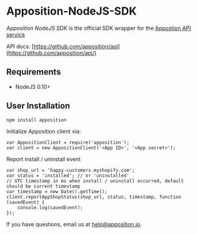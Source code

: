 Apposition-NodeJS-SDK
================

*Apposition NodeJS SDK* is the official SDK wrapper for the [Appostion API service](https://apposition.com)

API docs: [https://github.com/apposition/api](https://github.com/apposition/api/)

Requirements
------------

- NodeJS 0.10+

User Installation
-----------------

    npm install apposition
    
Initialize Apposition client via:

    var AppositionClient = require('apposition');
    var client = new AppositionClient('<App ID>', '<App secret>');

Report install / uninstall event

    var shop_url = 'happy-customers.myshopify.com';
    var status = 'installed'; // or 'uninstalled'
    // UTC timestamp in ms when install / uninstall occurred, default should be current timestamp
    var timestamp = new Date().getTime();
    client.reportAppShopStatus(shop_url, status, timestamp, function (savedEvent) {
        console.log(savedEvent);
    });

If you have questions, email us at [help@apposition.io](mailto:help@apposition.io).